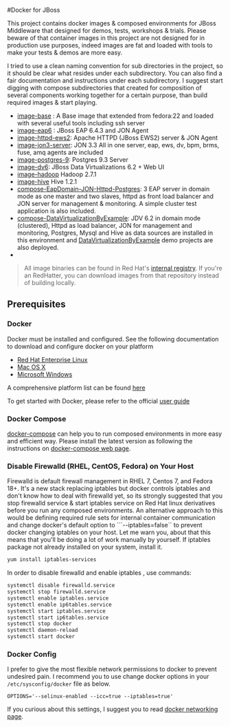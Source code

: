 #Docker for JBoss

This project contains docker images & composed environments for JBoss Middleware that designed for demos, tests, workshops & trials. Please beware of that container images in this project are not designed for in production use purposes, indeed images are fat and loaded with tools to make your tests & demos are more easy.

I tried to use a clean naming convention for sub directories in the project, so it should be clear what resides under each subdirectory. You can also find a fair documentation  and instructions under each subdirectory. I suggest start digging with compose subdirectories that created for composition of several components working together for a certain purpose, than build required images & start playing.

- [image-base](./image-base/README.md) : A Base image that extended from fedora:22 and loaded with several useful tools including ssh server
- [image-eap6](./image-eap6/README.md) : JBoss EAP 6.4.3 and JON Agent
- [image-httpd-ews2](./image-httpd-ews2/README.md): Apache HTTPD (JBoss EWS2) server & JON Agent
- [image-jon3-server](./image-jon3-server/README.md): JON 3.3 All in one server, eap, ews, dv, bpm, brms, fuse, amq agents are included
- [image-postgres-9](./image-postgres-9/README.md): Postgres 9.3 Server
- [image-dv6](./image-dv6/README.md): JBoss Data Virtualizations 6.2 + Web UI
- [image-hadoop](./image-hadoop/README.md) Hadoop 2.7.1
- [image-hive](./image-hive/README.md) Hive 1.2.1
- [compose-EapDomain-JON-Httpd-Postgres](./compose-EapDomain-JON-Httpd-Postgres/README.md): 3 EAP server in domain mode as one master and two slaves, httpd as front load balancer and JON server for management & monitoring. A simple cluster test application is also included.
- [compose-DataVirtualizationByExample](./compose-DataVirtualizationByExample/README.md): JDV 6.2 in domain mode (clustered), Httpd as load balancer, JON for management and monitoring, Postgres, Mysql and Hive as data sources are installed in this environment and [DataVirtualizationByExample](https://github.com/DataVirtualizationByExample) demo projects are also deployed. 
-
> All image binaries can be found in Red Hat's [internal registry](http:/docker-registry.usersys.redhat.com). If you're an RedHatter, you can download images from that repository instead of building locally.

## Prerequisites

### Docker

Docker must be installed and configured. See the following documentation to download and configure docker on your platform

* [Red Hat Enterprise Linux](https://docs.docker.com/installation/rhel/)
* [Mac OS X](https://docs.docker.com/installation/mac/)
* [Microsoft Windows](https://docs.docker.com/installation/windows/)

A comprehensive platform list can be found [here](https://docs.docker.com/installation/)

To get started with Docker, please refer to the official [user guide](https://docs.docker.com/userguide/)

### Docker Compose
[docker-compose](https://docs.docker.com/compose/) can help you to run composed environments in more easy and efficient way. Please install the latest version as following the instructions on [docker-compose web page](https://docs.docker.com/compose/install/).

### Disable Firewalld (RHEL, CentOS, Fedora) on Your Host
Firewalld is default firewall management in RHEL 7, Centos 7, and Fedora 18+. It's a new stack replacing iptables but docker controls iptables and don't know how to deal with firewalld yet, so its strongly suggested that you stop firewalld service & start iptables service on Red Hat linux derivatives before you run any composed environments.  An alternative approach to this would be defining required rule sets for internal container communication and change docker's default option to ```--iptables=false`` to prevent docker changing iptables on your host. Let me warn you, about that this means that you'll be doing a lot of work manually by yourself.
  If iptables package not already installed on your system, install it.
```bash
yum install iptables-services
```
In order to disable firewalld and enable iptables , use commands:

```bash
systemctl disable firewalld.service
systemctl stop firewalld.service
systemctl enable iptables.service
systemctl enable ip6tables.service
systemctl start iptables.service
systemctl start ip6tables.service
systemctl stop docker
systemctl daemon-reload
systemctl start docker
```


### Docker Config

I prefer to give the most flexible network permissions to docker to prevent undesired pain. I recommend you to use change docker options in  your ```/etc/sysconfig/docker``` file as below.

```
OPTIONS='--selinux-enabled --icc=true --iptables=true'
```
If you curious about this settings, I suggest you to read [docker networking page](https://docs.docker.com/articles/networking/#between-containers).
